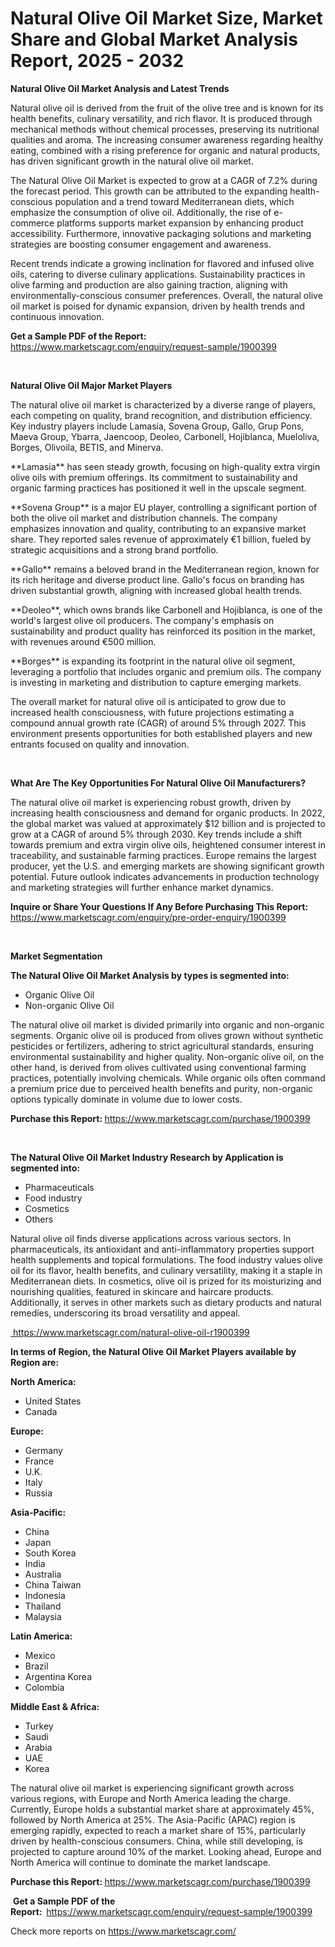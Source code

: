 <p><h1>Natural Olive Oil Market Size, Market Share and Global Market Analysis Report, 2025 - 2032</h1></p><p><strong>Natural Olive Oil Market Analysis and Latest Trends</strong></p>
<p><p>Natural olive oil is derived from the fruit of the olive tree and is known for its health benefits, culinary versatility, and rich flavor. It is produced through mechanical methods without chemical processes, preserving its nutritional qualities and aroma. The increasing consumer awareness regarding healthy eating, combined with a rising preference for organic and natural products, has driven significant growth in the natural olive oil market.</p><p>The Natural Olive Oil Market is expected to grow at a CAGR of 7.2% during the forecast period. This growth can be attributed to the expanding health-conscious population and a trend toward Mediterranean diets, which emphasize the consumption of olive oil. Additionally, the rise of e-commerce platforms supports market expansion by enhancing product accessibility. Furthermore, innovative packaging solutions and marketing strategies are boosting consumer engagement and awareness.</p><p>Recent trends indicate a growing inclination for flavored and infused olive oils, catering to diverse culinary applications. Sustainability practices in olive farming and production are also gaining traction, aligning with environmentally-conscious consumer preferences. Overall, the natural olive oil market is poised for dynamic expansion, driven by health trends and continuous innovation.</p></p>
<p><strong>Get a Sample PDF of the Report:&nbsp;</strong> <a href="https://www.marketscagr.com/enquiry/request-sample/1900399?utm_campaign=2276&utm_medium=2&utm_source=Github&utm_content=ia&utm_term=15022025&utm_id=natural-olive-oil">https://www.marketscagr.com/enquiry/request-sample/1900399</a></p>
<p>&nbsp;</p>
<p><strong>Natural Olive Oil Major Market Players</strong></p>
<p><p>The natural olive oil market is characterized by a diverse range of players, each competing on quality, brand recognition, and distribution efficiency. Key industry players include Lamasia, Sovena Group, Gallo, Grup Pons, Maeva Group, Ybarra, Jaencoop, Deoleo, Carbonell, Hojiblanca, Mueloliva, Borges, Olivoila, BETIS, and Minerva.</p><p>**Lamasia** has seen steady growth, focusing on high-quality extra virgin olive oils with premium offerings. Its commitment to sustainability and organic farming practices has positioned it well in the upscale segment.</p><p>**Sovena Group** is a major EU player, controlling a significant portion of both the olive oil market and distribution channels. The company emphasizes innovation and quality, contributing to an expansive market share. They reported sales revenue of approximately €1 billion, fueled by strategic acquisitions and a strong brand portfolio.</p><p>**Gallo** remains a beloved brand in the Mediterranean region, known for its rich heritage and diverse product line. Gallo's focus on branding has driven substantial growth, aligning with increased global health trends.</p><p>**Deoleo**, which owns brands like Carbonell and Hojiblanca, is one of the world's largest olive oil producers. The company's emphasis on sustainability and product quality has reinforced its position in the market, with revenues around €500 million. </p><p>**Borges** is expanding its footprint in the natural olive oil segment, leveraging a portfolio that includes organic and premium oils. The company is investing in marketing and distribution to capture emerging markets.</p><p>The overall market for natural olive oil is anticipated to grow due to increased health consciousness, with future projections estimating a compound annual growth rate (CAGR) of around 5% through 2027. This environment presents opportunities for both established players and new entrants focused on quality and innovation.</p></p>
<p>&nbsp;</p>
<p><strong>What Are The Key Opportunities For Natural Olive Oil Manufacturers?</strong></p>
<p><p>The natural olive oil market is experiencing robust growth, driven by increasing health consciousness and demand for organic products. In 2022, the global market was valued at approximately $12 billion and is projected to grow at a CAGR of around 5% through 2030. Key trends include a shift towards premium and extra virgin olive oils, heightened consumer interest in traceability, and sustainable farming practices. Europe remains the largest producer, yet the U.S. and emerging markets are showing significant growth potential. Future outlook indicates advancements in production technology and marketing strategies will further enhance market dynamics.</p></p>
<p><strong>Inquire or Share Your Questions If Any Before Purchasing This Report:</strong> <a href="https://www.marketscagr.com/enquiry/pre-order-enquiry/1900399?utm_campaign=2276&utm_medium=2&utm_source=Github&utm_content=ia&utm_term=15022025&utm_id=natural-olive-oil">https://www.marketscagr.com/enquiry/pre-order-enquiry/1900399</a></p>
<p>&nbsp;</p>
<p><strong>Market Segmentation</strong></p>
<p><strong>The Natural Olive Oil Market Analysis by types is segmented into:</strong></p>
<p><ul><li>Organic Olive Oil</li><li>Non-organic Olive Oil</li></ul></p>
<p><p>The natural olive oil market is divided primarily into organic and non-organic segments. Organic olive oil is produced from olives grown without synthetic pesticides or fertilizers, adhering to strict agricultural standards, ensuring environmental sustainability and higher quality. Non-organic olive oil, on the other hand, is derived from olives cultivated using conventional farming practices, potentially involving chemicals. While organic oils often command a premium price due to perceived health benefits and purity, non-organic options typically dominate in volume due to lower costs.</p></p>
<p><strong>Purchase this Report:&nbsp;</strong><a href="https://www.marketscagr.com/purchase/1900399?utm_campaign=2276&utm_medium=2&utm_source=Github&utm_content=ia&utm_term=15022025&utm_id=natural-olive-oil">https://www.marketscagr.com/purchase/1900399</a></p>
<p>&nbsp;</p>
<p><strong>The Natural Olive Oil Market Industry Research by Application is segmented into:</strong></p>
<p><ul><li>Pharmaceuticals</li><li>Food industry</li><li>Cosmetics</li><li>Others</li></ul></p>
<p><p>Natural olive oil finds diverse applications across various sectors. In pharmaceuticals, its antioxidant and anti-inflammatory properties support health supplements and topical formulations. The food industry values olive oil for its flavor, health benefits, and culinary versatility, making it a staple in Mediterranean diets. In cosmetics, olive oil is prized for its moisturizing and nourishing qualities, featured in skincare and haircare products. Additionally, it serves in other markets such as dietary products and natural remedies, underscoring its broad versatility and appeal.</p></p>
<p><a href="https://www.marketscagr.com/natural-olive-oil-r1900399?utm_campaign=2276&utm_medium=2&utm_source=Github&utm_content=ia&utm_term=15022025&utm_id=natural-olive-oil">&nbsp;https://www.marketscagr.com/natural-olive-oil-r1900399</a></p>
<p><strong>In terms of Region, the Natural Olive Oil Market Players available by Region are:</strong></p>
<p>
    <p> <strong> North America: </strong>
        <ul>
            <li>United States</li>
            <li>Canada</li>
        </ul>
        </p> 
    <p> <strong> Europe: </strong>
        <ul>
            <li>Germany</li>
            <li>France</li>
            <li>U.K.</li>
            <li>Italy</li>
            <li>Russia</li>
        </ul>
        </p> 
    <p> <strong> Asia-Pacific: </strong>
        <ul>
            <li>China</li>
            <li>Japan</li>
            <li>South Korea</li>
            <li>India</li>
            <li>Australia</li>
            <li>China Taiwan</li>
            <li>Indonesia</li>
            <li>Thailand</li>
            <li>Malaysia</li>
        </ul>
        </p> 
    <p> <strong> Latin America: </strong>
        <ul>
            <li>Mexico</li>
            <li>Brazil</li>
            <li>Argentina Korea</li>
            <li>Colombia</li>
        </ul>
        </p> 
    <p> <strong> Middle East & Africa: </strong>
        <ul>
            <li>Turkey</li>
            <li>Saudi</li>
            <li>Arabia</li>
            <li>UAE</li>
            <li>Korea</li>
        </ul>
    </p>
    </p>
<p><p>The natural olive oil market is experiencing significant growth across various regions, with Europe and North America leading the charge. Currently, Europe holds a substantial market share at approximately 45%, followed by North America at 25%. The Asia-Pacific (APAC) region is emerging rapidly, expected to reach a market share of 15%, particularly driven by health-conscious consumers. China, while still developing, is projected to capture around 10% of the market. Looking ahead, Europe and North America will continue to dominate the market landscape.</p></p>
<p><strong>Purchase this Report: </strong><a href="https://www.marketscagr.com/purchase/1900399?utm_campaign=2276&utm_medium=2&utm_source=Github&utm_content=ia&utm_term=15022025&utm_id=natural-olive-oil">https://www.marketscagr.com/purchase/1900399</a></p>
<p>&nbsp;<strong>Get a Sample PDF of the Report:&nbsp;&nbsp;</strong><a href="https://www.marketscagr.com/enquiry/request-sample/1900399?utm_campaign=2276&utm_medium=2&utm_source=Github&utm_content=ia&utm_term=15022025&utm_id=natural-olive-oil">https://www.marketscagr.com/enquiry/request-sample/1900399</a></p>
<p><strong></strong></p>
<p>Check more reports on <a href="https://www.marketscagr.com/?utm_campaign=2276&utm_medium=2&utm_source=Github&utm_content=ia&utm_term=15022025&utm_id=natural-olive-oil">https://www.marketscagr.com/</a></p>